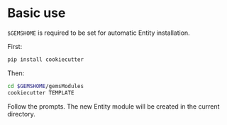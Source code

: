 # Basic use

`$GEMSHOME` is required to be set for automatic Entity installation.

First: 
```bash
pip install cookiecutter
```

Then:
```bash
cd $GEMSHOME/gemsModules
cookiecutter TEMPLATE
```

Follow the prompts.  The new Entity module will be created in the current directory.